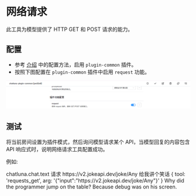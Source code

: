 # 网络请求

此工具为模型提供了 HTTP GET 和 POST 请求的能力。

## 配置

- 参考 [介绍](introduction.md) 中的配置方法，启用 `plugin-common` 插件。
- 按照下图配置在 `plugin-common` 插件中启用 `request` 功能。

![image](../../public/images/image-37.png)

## 测试

将当前房间设置为插件模式，然后询问模型请求某个 API，当模型回复的内容包含 API 响应式时，说明网络请求工具配置成功。

例如:

<chat-panel>
  <chat-message nickname="User">chatluna.chat.text 请求 https://v2.jokeapi.dev/joke/Any 给我讲个笑话</chat-message>
  <chat-message nickname="Bot">
    {
      tool: 'requests_get',
      arg: '{"input":"https://v2.jokeapi.dev/joke/Any"}'
    }
  </chat-message>
   <chat-message nickname="Bot">
    Why did the programmer jump on the table?  
    Because debug was on his screen.
  </chat-message>
</chat-panel>
